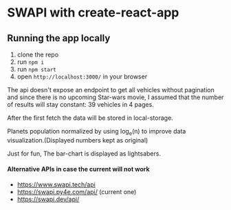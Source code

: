 # SWAPI with create-react-app

## Running the app locally

1. clone the repo
2. run `npm i`
3. run `npm start`
4. open `http://localhost:3000/` in your browser

The api doesn't expose an endpoint to get all vehicles without pagination and since there is no upcoming Star-wars movie, I assumed that the number of results will stay constant: 39 vehicles in 4 pages.

After the first fetch the data will be stored in local-storage.

Planets population normalized by using log<sub>e</sub>(n) to improve data visualization.(Displayed numbers kept as original)

Just for fun, The bar-chart is displayed as lightsabers.

#### Alternative APIs in case the current will not work

- https://www.swapi.tech/api
- https://swapi.py4e.com/api/ (current one)
- https://swapi.dev/api/
